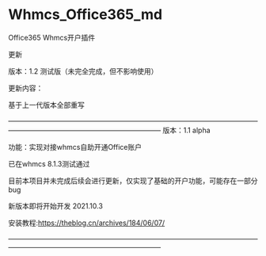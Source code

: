 # Whmcs_Office365_md

Office365 Whmcs开户插件

更新

版本：1.2 测试版（未完全完成，但不影响使用）

更新内容：

基于上一代版本全部重写


——————————————————————————————————————————————————————————
版本：1.1 alpha

功能：实现对接whmcs自助开通Office账户

已在whmcs 8.1.3测试通过

目前本项目并未完成后续会进行更新，仅实现了基础的开户功能，可能存在一部分bug
 
 新版本即将开始开发 2021.10.3

安装教程:https://theblog.cn/archives/184/06/07/

——————————————————————————————————————————————————————————
